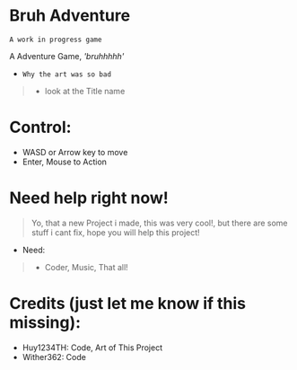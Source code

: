 # Bruh Adventure

`A work in progress game`

A Adventure Game, _'bruhhhhh'_

- `Why the art was so bad`
> - look at the Title name

# Control:
- WASD or Arrow key to move
- Enter, Mouse to Action

# Need help right now!

> Yo, that a new Project i made, this was very cool!, but there are some stuff i cant fix, hope you will help this project!

- Need:
> - Coder, Music, That all!

# Credits (just let me know if this missing):
- Huy1234TH: Code, Art of This Project
- Wither362: Code
